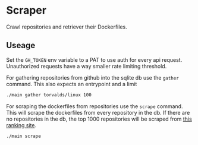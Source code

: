 # Scraper 

Crawl repositories and retriever their Dockerfiles.

## Useage

Set the `GH_TOKEN` env variable to a PAT to use auth for every api request. Unauthorized requests have a way smaller rate limiting threshold.

For gathering repositories from github into the sqlite db use the `gather` command. This also expects an entrypoint and a limit

```sh
./main gather torvalds/linux 100
```

For scraping the dockerfiles from repositories use the `scrape` command. This will scrape the dockerfiles from every repository in the db.
If there are no repositories in the db, the top 1000 repositories will be scraped from [this ranking site](https://gitstar-ranking.com/repositories).

```sh
./main scrape
```
